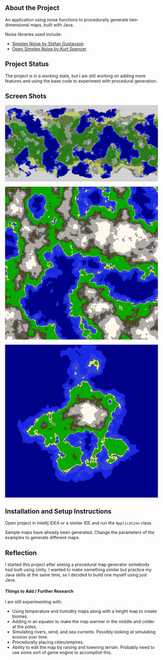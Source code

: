 ## About the Project
An application using noise functions to procedurally generate two-dimensional maps, built with Java.

Noise libraries used include:
 - [Simplex Noise by Stefan Gustavson](http://webstaff.itn.liu.se/~stegu/simplexnoise/SimplexNoise.java)
 - [Open Simplex Noise by Kurt Spencer](https://gist.github.com/KdotJPG/b1270127455a94ac5d19)

## Project Status
The project is in a working state, but I am still working on adding more features and using the base code to
 experiment with procedural generation.

## Screen Shots

![Example map generation with equator and biomes](images/sample-biome-map.png)

![Example map generation](images/sample_map.png)

![Example island map generation](images/sample_island_map.png)

## Installation and Setup Instructions
Open project in Intellij IDEA or a similar IDE and run the `Application` class.

Sample maps have already been generated. Change the parameters of the examples to generate different maps.

## Reflection
I started this project after seeing a procedural map generator somebody had built using Unity. I wanted to make
 something similar but practice my Java skills at the same time, so I decided to build one myself using just Java.
 
#### Things to Add / Further Research
I am still experimenting with:
 - Using temperature and humidity maps along with a height map to create biomes.
 - Adding in an equator to make the map warmer in the middle and colder at the poles.
 - Simulating rivers, wind, and sea currents. Possibly looking at simulating erosion over time.
 - Procedurally placing cities/empires.
 - Ability to edit the map by raising and lowering terrain. Probably need to use some sort of game engine to
  accomplish this. 